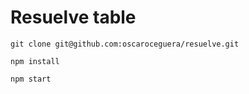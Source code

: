 # Resuelve table

`git clone git@github.com:oscaroceguera/resuelve.git`

`npm install`

`npm start`

